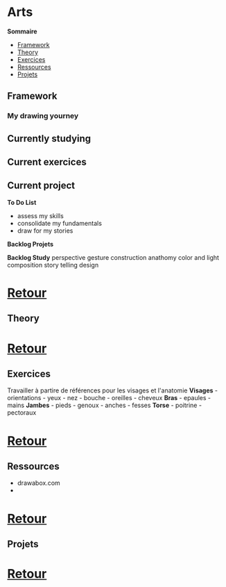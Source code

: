 # Arts

**Sommaire** 
 * [Framework](##Framework)
 * [Theory](##Theory)
 * [Exercices](##Exercices)
 * [Ressources](##Ressources)
 * [Projets](##Projets)

## Framework
### My drawing yourney

**Currently studying**
 - 

**Current exercices**
 - 

**Current project**
 - 

**To Do List**
 - assess my skills
 - consolidate my fundamentals
 - draw for my stories
  
**Backlog Projets**

**Backlog Study**
perspective 
gesture
construction 
anathomy
color and light
composition
story telling
design

[Retour](#Arts)
================================

## Theory

[Retour](#Arts)
================================

## Exercices
	
Travailler à partire de références pour les visages et l'anatomie
	**Visages**
		- orientations
		- yeux
		- nez
		- bouche
		- oreilles
		- cheveux
	**Bras**
		- epaules
		- mains
	**Jambes**
		- pieds
		- genoux
		- anches
		- fesses
	**Torse**
		- poitrine
		- pectoraux
	

[Retour](#Arts)
================================

## Ressources
 - drawabox.com
 - 

[Retour](#Arts)
================================

## Projets

[Retour](#Arts)
================================
